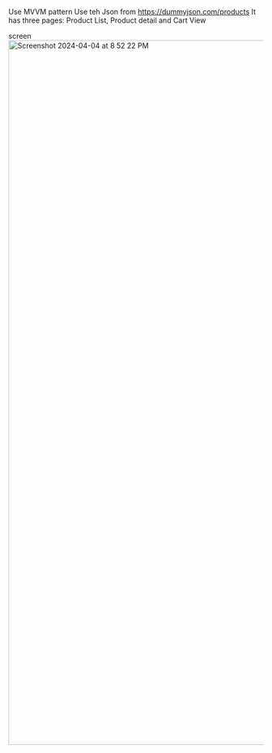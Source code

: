 Use MVVM pattern
Use teh Json from https://dummyjson.com/products
It has three pages: Product List, Product detail and Cart View 

screen<img width="1391" alt="Screenshot 2024-04-04 at 8 52 22 PM" src="https://github.com/Harshitdev2151/ProductsList/assets/153711697/8ea86be5-6fc5-43a2-a8d1-3a2396aeed5e">
